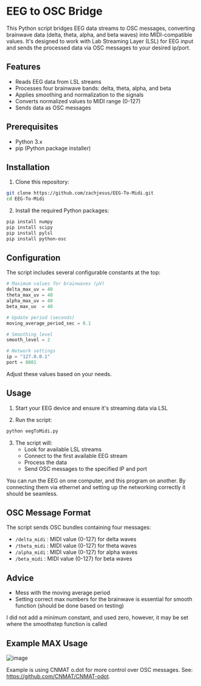 # EEG to OSC Bridge

This Python script bridges EEG data streams to OSC messages, converting brainwave data (delta, theta, alpha, and beta waves) into MIDI-compatible values. It's designed to work with Lab Streaming Layer (LSL) for EEG input and sends the processed data via OSC messages to your desired ip/port.

## Features

- Reads EEG data from LSL streams
- Processes four brainwave bands: delta, theta, alpha, and beta
- Applies smoothing and normalization to the signals
- Converts normalized values to MIDI range (0-127)
- Sends data as OSC messages

## Prerequisites

- Python 3.x
- pip (Python package installer)

## Installation

1. Clone this repository:
```bash
git clone https://github.com/zachjesus/EEG-To-Midi.git
cd EEG-To-Midi
```

2. Install the required Python packages:
```bash
pip install numpy
pip install scipy
pip install pylsl
pip install python-osc
```

## Configuration

The script includes several configurable constants at the top:

```python
# Maximum values for brainwaves (µV)
delta_max_uv = 40
theta_max_uv = 40
alpha_max_uv = 40
beta_max_uv  = 40

# Update period (seconds)
moving_average_period_sec = 0.1

# Smoothing level
smooth_level = 2

# Network settings
ip = "127.0.0.1"
port = 8001
```

Adjust these values based on your needs.

## Usage

1. Start your EEG device and ensure it's streaming data via LSL

2. Run the script:
```bash
python eegToMidi.py
```

3. The script will:
   - Look for available LSL streams
   - Connect to the first available EEG stream
   - Process the data
   - Send OSC messages to the specified IP and port
   
You can run the EEG on one computer, and this program on another. By connecting them via ethernet and setting up the networking correctly it should be seamless. 

## OSC Message Format

The script sends OSC bundles containing four messages:
- `/delta_midi` : MIDI value (0-127) for delta waves
- `/theta_midi` : MIDI value (0-127) for theta waves
- `/alpha_midi` : MIDI value (0-127) for alpha waves
- `/beta_midi`  : MIDI value (0-127) for beta waves

## Advice 
  - Mess with the moving average period
  - Setting correct max numbers for the brainwave is essential for smooth function (should be done based on testing)

I did not add a minimum constant, and used zero, however, it may be set where the smoothstep function is called

## Example MAX Usage

![image](https://github.com/user-attachments/assets/ef6cd470-7da8-49d9-9674-f6ec9b759d30)

Example is using CNMAT o.dot for more control over OSC messages. See: https://github.com/CNMAT/CNMAT-odot.
